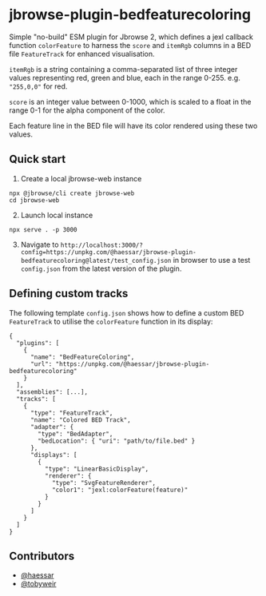 # jbrowse-plugin-bedfeaturecoloring
Simple "no-build" ESM plugin for Jbrowse 2, which defines a jexl callback function `colorFeature` to harness the `score` and `itemRgb` columns in a BED file `FeatureTrack` for enhanced visualisation.

`itemRgb` is a string containing a comma-separated list of three integer values representing red, green and blue, each in the range 0-255. e.g. `"255,0,0"` for red.

`score` is an integer value between 0-1000, which is scaled to a float in the range 0-1 for the alpha component of the color.

Each feature line in the BED file will have its color rendered using these two values.

## Quick start
1. Create a local jbrowse-web instance
```
npx @jbrowse/cli create jbrowse-web
cd jbrowse-web
```

2. Launch local instance 
```
npx serve . -p 3000
```

3. Navigate to `http://localhost:3000/?config=https://unpkg.com/@haessar/jbrowse-plugin-bedfeaturecoloring@latest/test_config.json` in browser to use a test `config.json` from the latest version of the plugin.

## Defining custom tracks
The following template `config.json` shows how to define a custom BED `FeatureTrack` to utilise the `colorFeature` function in its display:
```
{
  "plugins": [
    {
      "name": "BedFeatureColoring",
      "url": "https://unpkg.com/@haessar/jbrowse-plugin-bedfeaturecoloring"
    }
  ],
  "assemblies": [...],
  "tracks": [
    {
      "type": "FeatureTrack",
      "name": "Colored BED Track",
      "adapter": {
        "type": "BedAdapter",
        "bedLocation": { "uri": "path/to/file.bed" }
      },
      "displays": [
        {
          "type": "LinearBasicDisplay",
          "renderer": {
            "type": "SvgFeatureRenderer",
            "color1": "jexl:colorFeature(feature)"
          }
        }
      ]
    }
  ]
}
```

## Contributors

- [@haessar](https://github.com/haessar)
- [@tobyweir](https://github.com/tobyweir)
